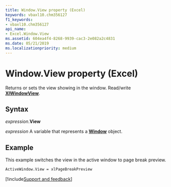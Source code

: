 ```yaml
---
title: Window.View property (Excel)
keywords: vbaxl10.chm356127
f1_keywords:
- vbaxl10.chm356127
api_name:
- Excel.Window.View
ms.assetid: 604ea4f4-8268-9939-cac3-2e082a2c4831
ms.date: 05/21/2019
ms.localizationpriority: medium
---
```



# Window.View property (Excel)

Returns or sets the view showing in the window. Read/write **[XlWindowView](Excel.XlWindowView.md)**.


## Syntax

_expression_.**View**

_expression_ A variable that represents a **[Window](Excel.Window.md)** object.


## Example

This example switches the view in the active window to page break preview.

```vb
ActiveWindow.View = xlPageBreakPreview
```




[!include[Support and feedback](~/includes/feedback-boilerplate.md)]